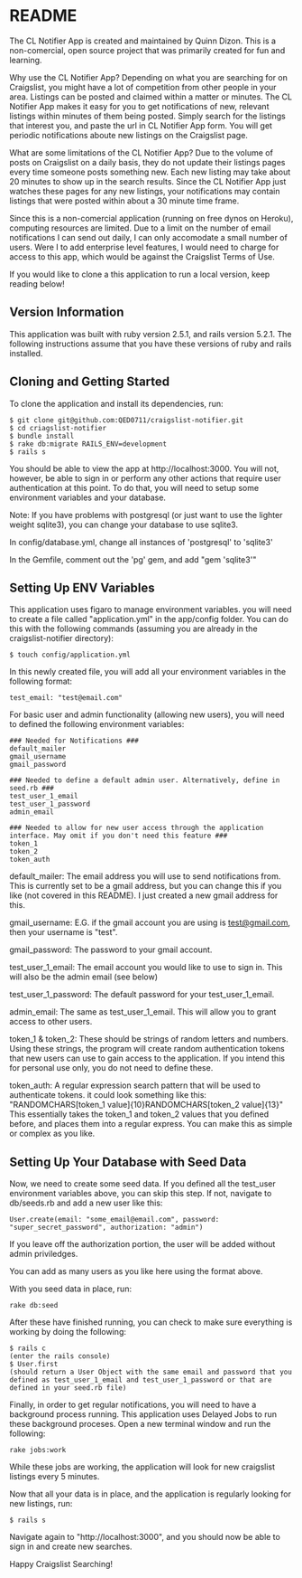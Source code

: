 # README

The CL Notifier App is created and maintained by Quinn Dizon. This is a non-comercial, open source project that was primarily created for fun and learning.

Why use the CL Notifier App?
Depending on what you are searching for on Craigslist, you might have a lot of competition from other people in your area. Listings can be posted and claimed within a matter or minutes. The CL Notifier App makes it easy for you to get notifications of new, relevant listings within minutes of them being posted. Simply search for the listings that interest you, and paste the url in CL Notifier App form. You will get periodic notifications aboute new listings on the Craigslist page.

What are some limitations of the CL Notifier App?
Due to the volume of posts on Craigslist on a daily basis, they do not update their listings pages every time someone posts something new. Each new listing may take about 20 minutes to show up in the search results. Since the CL Notifier App just watches these pages for any new listings, your notifications may contain listings that were posted within about a 30 minute time frame.

Since this is a non-comercial application (running on free dynos on Heroku), computing resources are limited. Due to a limit on the number of email notifications I can send out daily, I can only accomodate a small number of users. Were I to add enterprise level features, I would need to charge for access to this app, which would be against the Craigslist Terms of Use.

If you would like to clone a this application to run a local version, keep reading below!

## Version Information

This application was built with ruby version 2.5.1, and rails version 5.2.1. The following instructions assume that you have these versions of ruby and rails installed.

## Cloning and Getting Started

To clone the application and install its dependencies, run: 

```
$ git clone git@github.com:QED0711/craigslist-notifier.git
$ cd criagslist-notifier
$ bundle install
$ rake db:migrate RAILS_ENV=development
$ rails s
```
You should be able to view the app at http://localhost:3000. You will not, however, be able to sign in or perform any other actions that require user authentication at this point. To do that, you will need to setup some environment variables and your database. 

Note: If you have problems with postgresql (or just want to use the lighter weight sqlite3), you can change your database to use sqlite3. 

In config/database.yml, change all instances of 'postgresql' to 'sqlite3'

In the Gemfile, comment out the 'pg' gem, and add "gem 'sqlite3'"

## Setting Up ENV Variables

This application uses figaro to manage environment variables. you will need to create a file called "application.yml" in the app/config folder. You can do this with the following commands (assuming you are already in the craigslist-notifier directory):
```
$ touch config/application.yml
```
In this newly created file, you will add all your environment variables in the following format:
```
test_email: "test@email.com"
```
For basic user and admin functionality (allowing new users), you will need to defined the following environment variables:

```
### Needed for Notifications ###
default_mailer
gmail_username
gmail_password

### Needed to define a default admin user. Alternatively, define in seed.rb ###
test_user_1_email
test_user_1_password
admin_email

### Needed to allow for new user access through the application interface. May omit if you don't need this feature ###
token_1
token_2
token_auth
```
default_mailer: The email address you will use to send notifications from. This is currently set to be a gmail address, but you can change this if you like (not covered in this README). I just created a new gmail address for this.

gmail_username: E.G. if the gmail account you are using is test@gmail.com, then your username is "test".

gmail_password: The password to your gmail account.

test_user_1_email: The email account you would like to use to sign in. This will also be the admin email (see below)

test_user_1_password: The default password for your test_user_1_email.

admin_email: The same as test_user_1_email. This will allow you to grant access to other users. 

token_1 & token_2: These should be strings of random letters and numbers. Using these strings, the program will create random authentication tokens that new users can use to gain access to the application. If you intend this for personal use only, you do not need to define these. 

token_auth: A regular expression search pattern that will be used to authenticate tokens. it could look something like this:
"RANDOMCHARS[token_1 value]{10}RANDOMCHARS[token_2 value]{13}"
This essentially takes the token_1 and token_2 values that you defined before, and places them into a regular express. You can make this as simple or complex as you like. 

## Setting Up Your Database with Seed Data

Now, we need to create some seed data. If you defined all the test_user environment variables above, you can skip this step. If not, navigate to db/seeds.rb and add a new user like this:
```
User.create(email: "some_email@email.com", password: "super_secret_password", authorization: "admin")
```
If you leave off the authorization portion, the user will be added without admin priviledges. 

You can add as many users as you like here using the format above.

With you seed data in place, run:
```
rake db:seed
```

After these have finished running, you can check to make sure everything is working by doing the following:

```
$ rails c
(enter the rails console)
$ User.first
(should return a User Object with the same email and password that you defined as test_user_1_email and test_user_1_password or that are defined in your seed.rb file)
```

Finally, in order to get regular notifications, you will need to have a background process running. This application uses Delayed Jobs to run these background proceses. Open a new terminal window and run the following:

```
rake jobs:work
```

While these jobs are working, the application will look for new craigslist listings every 5 minutes.

Now that all your data is in place, and the application is regularly looking for new listings, run:

```
$ rails s
```

Navigate again to "http://localhost:3000", and you should now be able to sign in and create new searches. 

Happy Craigslist Searching!
